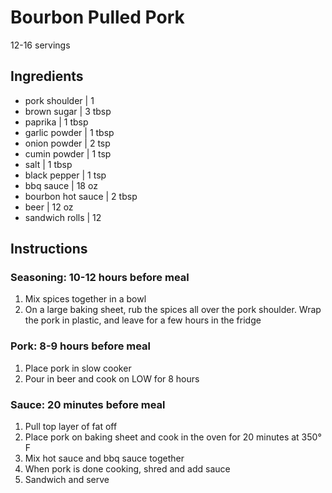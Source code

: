 # Bourbon Pulled Pork

12-16 servings

## Ingredients

- pork shoulder | 1
- brown sugar | 3 tbsp
- paprika | 1 tbsp
- garlic powder | 1 tbsp
- onion powder | 2 tsp
- cumin powder | 1 tsp
- salt | 1 tbsp
- black pepper | 1 tsp
- bbq sauce | 18 oz
- bourbon hot sauce | 2 tbsp
- beer | 12 oz
- sandwich rolls | 12

## Instructions

### Seasoning: 10-12 hours before meal
1. Mix spices together in a bowl
2. On a large baking sheet, rub the spices all over the pork shoulder. Wrap the pork in plastic, and leave for a few hours in the fridge

### Pork: 8-9 hours before meal
1. Place pork in slow cooker
2. Pour in beer and cook on LOW for 8 hours

### Sauce: 20 minutes before meal
1. Pull top layer of fat off
2. Place pork on baking sheet and cook in the oven for 20 minutes at 350°  F
3. Mix hot sauce and bbq sauce together
4. When pork is done cooking, shred and add sauce
5. Sandwich and serve